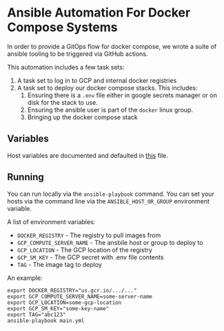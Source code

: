 # Ansible Automation For Docker Compose Systems

In order to provide a GitOps
flow for docker compose, we wrote a suite of ansible tooling
to be triggered via GitHub actions.

This automation includes a few task sets:

1. A task set to log in to GCP and internal docker registries
1. A task set to deploy our docker compose stacks. This includes:
      1. Ensuring there is a `.env` file either in google secrets manager
         or on disk for the stack to use.
      1. Ensuring the ansible user is part of the `docker` linux group.
      1. Bringing up the docker compose stack

## Variables

Host variables are documented and defaulted in [this](group_vars/all.yaml) file.

## Running

You can run locally via the `ansible-playbook` command.
You can set your hosts via the command line via the `ANSIBLE_HOST_OR_GROUP`
environment variable.

A list of environment variables:

* `DOCKER_REGISTRY` - The registry to pull images from
* `GCP_COMPUTE_SERVER_NAME` - The ansbile host or group to deploy to
* `GCP_LOCATION` - The GCP location of the registry
* `GCP_SM_KEY` - The GCP secret with .env file contents
* `TAG` - The image tag to deploy

An example:

```shell
export DOCKER_REGISTRY="us.gcr.io/.../..."
export GCP_COMPUTE_SERVER_NAME=some-server-name
export GCP_LOCATION=some-gcp-location
export GCP_SM_KEY="some-key-name"
export TAG="abc123"
ansible-playbook main.yml
```
